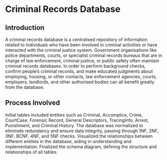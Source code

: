 # Criminal Records Database

## Introduction
A criminal records database is a centralised repository of information related to individuals who have been
involved in criminal activities or have interacted with the criminal justice system. Government organisations like
police departments, courts, or specialist criminal records bureaus that are in charge of law enforcement, criminal
justice, or public safety often maintain criminal records databases. In order to perform background checks,
confirm people’s criminal records, and make educated judgments about employing, housing, or other contacts,
law enforcement agencies, courts, employers, landlords, and other authorised bodies can all benefit greatly from
the database.

## Process Involved
Initial tables included entities such as Criminal, Accomplice, Crime, CourtCase, Forensic Record, General Descriptors, TracingInfo, Arrest, Punishment, and Criminal History.
The database was normalized to eliminate redundancy and ensure data integrity, passing through 1NF, 2NF, 3NF, BCNF, 4NF, and 5NF checks.
Visualized the relationships between different entities in the database, aiding in understanding and implementation.
Finalized the schema diagram, defining the structure and relationships of all tables.
